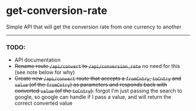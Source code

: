 # get-conversion-rate
Simple API that will get the conversion rate from one currency to another

---

### TODO:
* API documentation
* ~~Rename route `/api/convert` to `/api/conversion_rate`~~ no need for this (see note below for why)
* ~~Create new `/api/convert` route that accepts a `fromCntry`, `toCntry` and `value` (of the `fromCntry`) as parameters and responds back with converted `value` (of the `toCntry`).~~ forgot I'm just passing the search to google, so google can handle if I pass a value, and will return the correct converted value